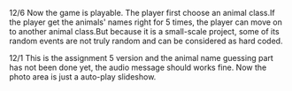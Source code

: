 12/6
Now the game is playable. The player first choose an animal class.If the player get the animals' names right for 5 times, the player can move on to another animal class.But because it is a small-scale project, some of its random events are not truly random and can
be considered as hard coded.

12/1
This is the assignment 5 version and the animal name guessing part has not been done yet,
the audio message should works fine. Now the photo area is just a auto-play slideshow.

